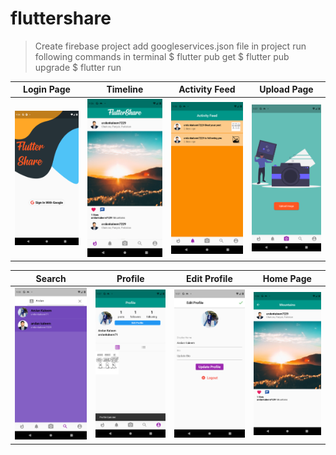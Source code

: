 # fluttershare

> Create firebase project
> add googleservices.json file in project
> run following commands in terminal
> $ flutter pub get
> $ flutter pub upgrade
> $ flutter run

Login Page               |  Timeline               | Activity Feed               |  Upload Page
:-------------------------:|:-------------------------:|:-------------------------:|:-------------------------:
![](https://github.com/arslankaleem7229/flutterShare/blob/master/assets/Screenshots/Screenshot_1616430899.png?raw=true)|![](https://github.com/arslankaleem7229/flutterShare/blob/master/assets/Screenshots/Screenshot_1616429210.png?raw=true)|![](https://github.com/arslankaleem7229/flutterShare/blob/master/assets/Screenshots/Screenshot_1616429289.png?raw=true)|![](https://github.com/arslankaleem7229/flutterShare/blob/master/assets/Screenshots/Screenshot_1616429274.png?raw=true)

Search          |  Profile       |   Edit Profile               |  Home Page
:-------------------------:|:-------------------------:|:-------------------------:|:-------------------------:
![](https://github.com/arslankaleem7229/flutterShare/blob/master/assets/Screenshots/Screenshot_1616429295.png?raw=true)|![](https://github.com/arslankaleem7229/flutterShare/blob/master/assets/Screenshots/Screenshot_1616429259.png?raw=true)|![](https://github.com/arslankaleem7229/flutterShare/blob/master/assets/Screenshots/Screenshot_1616429264.png?raw=true)|![](https://github.com/arslankaleem7229/flutterShare/blob/master/assets/Screenshots/Screenshot_1616429221.png?raw=true)

